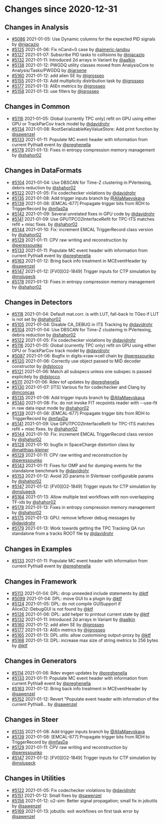 # Changes since 2020-12-31

## Changes in Analysis

- [#5086](https://github.com/AliceO2Group/AliceO2/pull/5086) 2021-01-05: Use Dynamic columns for the expected PID signals by [@njacazio](https://github.com/njacazio)
- [#5125](https://github.com/AliceO2Group/AliceO2/pull/5125) 2021-01-06: Fix nCand=0 case by [@aimeric-landou](https://github.com/aimeric-landou)
- [#5127](https://github.com/AliceO2Group/AliceO2/pull/5127) 2021-01-07: Subscribe PID tasks to collisions by [@njacazio](https://github.com/njacazio)
- [#5132](https://github.com/AliceO2Group/AliceO2/pull/5132) 2021-01-11: Introduced 2d arrays in Variant by [@aalkin](https://github.com/aalkin)
- [#5138](https://github.com/AliceO2Group/AliceO2/pull/5138) 2021-01-12: PWGDQ utility classes moved from AnalysisCore to Analysis/Tasks/PWGDQ by [@iarsene](https://github.com/iarsene)
- [#5160](https://github.com/AliceO2Group/AliceO2/pull/5160) 2021-01-12: add alien SE by [@jgrosseo](https://github.com/jgrosseo)
- [#5155](https://github.com/AliceO2Group/AliceO2/pull/5155) 2021-01-13: Add multiplicity distribution task by [@jgrosseo](https://github.com/jgrosseo)
- [#5177](https://github.com/AliceO2Group/AliceO2/pull/5177) 2021-01-13: AliEn metrics by [@jgrosseo](https://github.com/jgrosseo)
- [#5158](https://github.com/AliceO2Group/AliceO2/pull/5158) 2021-01-13: use filters by [@jgrosseo](https://github.com/jgrosseo)
## Changes in Common

- [#5116](https://github.com/AliceO2Group/AliceO2/pull/5116) 2021-01-05: Global (currently TPC only) refit on GPU using either GPU or TrackParCov track model by [@davidrohr](https://github.com/davidrohr)
- [#5134](https://github.com/AliceO2Group/AliceO2/pull/5134) 2021-01-08: RootSerializableKeyValueStore: Add print function by [@sawenzel](https://github.com/sawenzel)
- [#5133](https://github.com/AliceO2Group/AliceO2/pull/5133) 2021-01-11: Populate MC event header with information from current Pythia8 event by [@preghenella](https://github.com/preghenella)
- [#5178](https://github.com/AliceO2Group/AliceO2/pull/5178) 2021-01-13: Fixes in entropy compression memory management by [@shahor02](https://github.com/shahor02)
## Changes in DataFormats

- [#5104](https://github.com/AliceO2Group/AliceO2/pull/5104) 2021-01-04: Use DBSCAN for Time-Z clustering in PVertexing, debris reduction by [@shahor02](https://github.com/shahor02)
- [#5122](https://github.com/AliceO2Group/AliceO2/pull/5122) 2021-01-05: Fix codechecker violations by [@davidrohr](https://github.com/davidrohr)
- [#5135](https://github.com/AliceO2Group/AliceO2/pull/5135) 2021-01-08: Add trigger inputs branch  by [@AllaMaevskaya](https://github.com/AllaMaevskaya)
- [#5139](https://github.com/AliceO2Group/AliceO2/pull/5139) 2021-01-08: [EMCAL-677] Propagate trigger bits from RDH to TriggerRecord by [@mfasDa](https://github.com/mfasDa)
- [#5142](https://github.com/AliceO2Group/AliceO2/pull/5142) 2021-01-09: Several unrelated fixes in GPU code by [@davidrohr](https://github.com/davidrohr)
- [#5141](https://github.com/AliceO2Group/AliceO2/pull/5141) 2021-01-09: Use GPUTPCO2InterfaceRefit for TPC-ITS matches refit + misc fixes. by [@shahor02](https://github.com/shahor02)
- [#5144](https://github.com/AliceO2Group/AliceO2/pull/5144) 2021-01-10: Fix: increment EMCAL TriggerRecord class version by [@shahor02](https://github.com/shahor02)
- [#5129](https://github.com/AliceO2Group/AliceO2/pull/5129) 2021-01-11: CPV raw writing and reconstruction by [@peressounko](https://github.com/peressounko)
- [#5133](https://github.com/AliceO2Group/AliceO2/pull/5133) 2021-01-11: Populate MC event header with information from current Pythia8 event by [@preghenella](https://github.com/preghenella)
- [#5163](https://github.com/AliceO2Group/AliceO2/pull/5163) 2021-01-12: Bring back info treatment in MCEventHeader by [@sawenzel](https://github.com/sawenzel)
- [#5147](https://github.com/AliceO2Group/AliceO2/pull/5147) 2021-01-12: [FV0][O2-1849] Trigger inputs for CTP simulation by [@mslupeck](https://github.com/mslupeck)
- [#5178](https://github.com/AliceO2Group/AliceO2/pull/5178) 2021-01-13: Fixes in entropy compression memory management by [@shahor02](https://github.com/shahor02)
## Changes in Detectors

- [#5118](https://github.com/AliceO2Group/AliceO2/pull/5118) 2021-01-04: Default mat.corr. is with LUT, fall-back to TGeo if LUT is not set by [@shahor02](https://github.com/shahor02)
- [#5105](https://github.com/AliceO2Group/AliceO2/pull/5105) 2021-01-04: Disable CA_DEBUG in ITS Tracking by [@davidrohr](https://github.com/davidrohr)
- [#5104](https://github.com/AliceO2Group/AliceO2/pull/5104) 2021-01-04: Use DBSCAN for Time-Z clustering in PVertexing, debris reduction by [@shahor02](https://github.com/shahor02)
- [#5122](https://github.com/AliceO2Group/AliceO2/pull/5122) 2021-01-05: Fix codechecker violations by [@davidrohr](https://github.com/davidrohr)
- [#5116](https://github.com/AliceO2Group/AliceO2/pull/5116) 2021-01-05: Global (currently TPC only) refit on GPU using either GPU or TrackParCov track model by [@davidrohr](https://github.com/davidrohr)
- [#5087](https://github.com/AliceO2Group/AliceO2/pull/5087) 2021-01-06: Bugfix in digits->raw->cell chain by [@peressounko](https://github.com/peressounko)
- [#5120](https://github.com/AliceO2Group/AliceO2/pull/5120) 2021-01-06: Correctly use object passed to MID decoder constructor by [@dstocco](https://github.com/dstocco)
- [#5121](https://github.com/AliceO2Group/AliceO2/pull/5121) 2021-01-06: Match all subspecs unless one subspec is passed explicitely by [@dstocco](https://github.com/dstocco)
- [#5111](https://github.com/AliceO2Group/AliceO2/pull/5111) 2021-01-06: Rdev tof updates by [@preghenella](https://github.com/preghenella)
- [#5130](https://github.com/AliceO2Group/AliceO2/pull/5130) 2021-01-07: [ITS] Various fix for codechecker and Clang by [@mconcas](https://github.com/mconcas)
- [#5135](https://github.com/AliceO2Group/AliceO2/pull/5135) 2021-01-08: Add trigger inputs branch  by [@AllaMaevskaya](https://github.com/AllaMaevskaya)
- [#5140](https://github.com/AliceO2Group/AliceO2/pull/5140) 2021-01-08: Fix: do not invoke FIT recpoints reader with --use-fit in raw data input mode by [@shahor02](https://github.com/shahor02)
- [#5139](https://github.com/AliceO2Group/AliceO2/pull/5139) 2021-01-08: [EMCAL-677] Propagate trigger bits from RDH to TriggerRecord by [@mfasDa](https://github.com/mfasDa)
- [#5141](https://github.com/AliceO2Group/AliceO2/pull/5141) 2021-01-09: Use GPUTPCO2InterfaceRefit for TPC-ITS matches refit + misc fixes. by [@shahor02](https://github.com/shahor02)
- [#5144](https://github.com/AliceO2Group/AliceO2/pull/5144) 2021-01-10: Fix: increment EMCAL TriggerRecord class version by [@shahor02](https://github.com/shahor02)
- [#5128](https://github.com/AliceO2Group/AliceO2/pull/5128) 2021-01-10: bugfix in SpaceCharge distortion class by [@matthias-kleiner](https://github.com/matthias-kleiner)
- [#5129](https://github.com/AliceO2Group/AliceO2/pull/5129) 2021-01-11: CPV raw writing and reconstruction by [@peressounko](https://github.com/peressounko)
- [#5143](https://github.com/AliceO2Group/AliceO2/pull/5143) 2021-01-11: Fixes for OMP and for dumping events for the standalone benchmark by [@davidrohr](https://github.com/davidrohr)
- [#5153](https://github.com/AliceO2Group/AliceO2/pull/5153) 2021-01-12: Avoid 2D params in SVertexer configurable params by [@shahor02](https://github.com/shahor02)
- [#5147](https://github.com/AliceO2Group/AliceO2/pull/5147) 2021-01-12: [FV0][O2-1849] Trigger inputs for CTP simulation by [@mslupeck](https://github.com/mslupeck)
- [#5164](https://github.com/AliceO2Group/AliceO2/pull/5164) 2021-01-13: Allow multiple test workflows with non-overlapping TF-ids by [@shahor02](https://github.com/shahor02)
- [#5178](https://github.com/AliceO2Group/AliceO2/pull/5178) 2021-01-13: Fixes in entropy compression memory management by [@shahor02](https://github.com/shahor02)
- [#5175](https://github.com/AliceO2Group/AliceO2/pull/5175) 2021-01-13: GPU: remove leftover debug messages by [@davidrohr](https://github.com/davidrohr)
- [#5179](https://github.com/AliceO2Group/AliceO2/pull/5179) 2021-01-13: Work towards getting the TPC Tracking QA run standalone from a tracks ROOT file by [@davidrohr](https://github.com/davidrohr)
## Changes in Examples

- [#5133](https://github.com/AliceO2Group/AliceO2/pull/5133) 2021-01-11: Populate MC event header with information from current Pythia8 event by [@preghenella](https://github.com/preghenella)
## Changes in Framework

- [#5113](https://github.com/AliceO2Group/AliceO2/pull/5113) 2021-01-04: DPL: drop unneeded include statements by [@ktf](https://github.com/ktf)
- [#5099](https://github.com/AliceO2Group/AliceO2/pull/5099) 2021-01-04: DPL: move GUI to a plugin by [@ktf](https://github.com/ktf)
- [#5124](https://github.com/AliceO2Group/AliceO2/pull/5124) 2021-01-05: DPL: do not compile GUISupport if AliceO2::DebugGUI is not found by [@ktf](https://github.com/ktf)
- [#5126](https://github.com/AliceO2Group/AliceO2/pull/5126) 2021-01-06: DPL: add helper to printout current state by [@ktf](https://github.com/ktf)
- [#5132](https://github.com/AliceO2Group/AliceO2/pull/5132) 2021-01-11: Introduced 2d arrays in Variant by [@aalkin](https://github.com/aalkin)
- [#5160](https://github.com/AliceO2Group/AliceO2/pull/5160) 2021-01-12: add alien SE by [@jgrosseo](https://github.com/jgrosseo)
- [#5177](https://github.com/AliceO2Group/AliceO2/pull/5177) 2021-01-13: AliEn metrics by [@jgrosseo](https://github.com/jgrosseo)
- [#5165](https://github.com/AliceO2Group/AliceO2/pull/5165) 2021-01-13: DPL utils: allow customising output-proxy by [@ktf](https://github.com/ktf)
- [#5168](https://github.com/AliceO2Group/AliceO2/pull/5168) 2021-01-13: DPL: increase max size of string metrics to 256 bytes by [@ktf](https://github.com/ktf)
## Changes in Generators

- [#5114](https://github.com/AliceO2Group/AliceO2/pull/5114) 2021-01-06: Rdev evgen updates by [@preghenella](https://github.com/preghenella)
- [#5133](https://github.com/AliceO2Group/AliceO2/pull/5133) 2021-01-11: Populate MC event header with information from current Pythia8 event by [@preghenella](https://github.com/preghenella)
- [#5163](https://github.com/AliceO2Group/AliceO2/pull/5163) 2021-01-12: Bring back info treatment in MCEventHeader by [@sawenzel](https://github.com/sawenzel)
- [#5152](https://github.com/AliceO2Group/AliceO2/pull/5152) 2021-01-12: Revert "Populate event header with information of the current Pythia8… by [@sawenzel](https://github.com/sawenzel)
## Changes in Steer

- [#5135](https://github.com/AliceO2Group/AliceO2/pull/5135) 2021-01-08: Add trigger inputs branch  by [@AllaMaevskaya](https://github.com/AllaMaevskaya)
- [#5139](https://github.com/AliceO2Group/AliceO2/pull/5139) 2021-01-08: [EMCAL-677] Propagate trigger bits from RDH to TriggerRecord by [@mfasDa](https://github.com/mfasDa)
- [#5129](https://github.com/AliceO2Group/AliceO2/pull/5129) 2021-01-11: CPV raw writing and reconstruction by [@peressounko](https://github.com/peressounko)
- [#5147](https://github.com/AliceO2Group/AliceO2/pull/5147) 2021-01-12: [FV0][O2-1849] Trigger inputs for CTP simulation by [@mslupeck](https://github.com/mslupeck)
## Changes in Utilities

- [#5122](https://github.com/AliceO2Group/AliceO2/pull/5122) 2021-01-05: Fix codechecker violations by [@davidrohr](https://github.com/davidrohr)
- [#5151](https://github.com/AliceO2Group/AliceO2/pull/5151) 2021-01-12: Small fixes by [@sawenzel](https://github.com/sawenzel)
- [#5156](https://github.com/AliceO2Group/AliceO2/pull/5156) 2021-01-12: o2-sim: Better signal propagation; small fix in jobutils by [@sawenzel](https://github.com/sawenzel)
- [#5169](https://github.com/AliceO2Group/AliceO2/pull/5169) 2021-01-13: jobutils: exit workflows on first task error by [@sawenzel](https://github.com/sawenzel)

